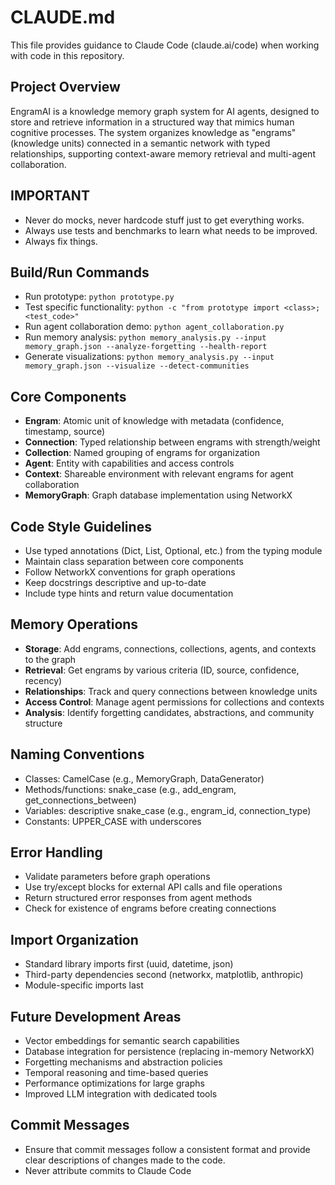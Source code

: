 # CLAUDE.md

This file provides guidance to Claude Code (claude.ai/code) when working with code in this repository.

## Project Overview
EngramAI is a knowledge memory graph system for AI agents, designed to store and retrieve information in a structured way that mimics human cognitive processes. The system organizes knowledge as "engrams" (knowledge units) connected in a semantic network with typed relationships, supporting context-aware memory retrieval and multi-agent collaboration.

## IMPORTANT
- Never do mocks, never hardcode stuff just to get everything works.
- Always use tests and benchmarks to learn what needs to be improved.
- Always fix things.

## Build/Run Commands
- Run prototype: `python prototype.py`
- Test specific functionality: `python -c "from prototype import <class>; <test_code>"`
- Run agent collaboration demo: `python agent_collaboration.py`
- Run memory analysis: `python memory_analysis.py --input memory_graph.json --analyze-forgetting --health-report`
- Generate visualizations: `python memory_analysis.py --input memory_graph.json --visualize --detect-communities`

## Core Components
- **Engram**: Atomic unit of knowledge with metadata (confidence, timestamp, source)
- **Connection**: Typed relationship between engrams with strength/weight
- **Collection**: Named grouping of engrams for organization
- **Agent**: Entity with capabilities and access controls
- **Context**: Shareable environment with relevant engrams for agent collaboration
- **MemoryGraph**: Graph database implementation using NetworkX

## Code Style Guidelines
- Use typed annotations (Dict, List, Optional, etc.) from the typing module
- Maintain class separation between core components
- Follow NetworkX conventions for graph operations
- Keep docstrings descriptive and up-to-date
- Include type hints and return value documentation

## Memory Operations
- **Storage**: Add engrams, connections, collections, agents, and contexts to the graph
- **Retrieval**: Get engrams by various criteria (ID, source, confidence, recency)
- **Relationships**: Track and query connections between knowledge units
- **Access Control**: Manage agent permissions for collections and contexts
- **Analysis**: Identify forgetting candidates, abstractions, and community structure

## Naming Conventions
- Classes: CamelCase (e.g., MemoryGraph, DataGenerator)
- Methods/functions: snake_case (e.g., add_engram, get_connections_between)
- Variables: descriptive snake_case (e.g., engram_id, connection_type)
- Constants: UPPER_CASE with underscores

## Error Handling
- Validate parameters before graph operations
- Use try/except blocks for external API calls and file operations
- Return structured error responses from agent methods
- Check for existence of engrams before creating connections

## Import Organization
- Standard library imports first (uuid, datetime, json)
- Third-party dependencies second (networkx, matplotlib, anthropic)
- Module-specific imports last

## Future Development Areas
- Vector embeddings for semantic search capabilities
- Database integration for persistence (replacing in-memory NetworkX)
- Forgetting mechanisms and abstraction policies
- Temporal reasoning and time-based queries
- Performance optimizations for large graphs
- Improved LLM integration with dedicated tools

## Commit Messages
- Ensure that commit messages follow a consistent format and provide clear descriptions of changes made to the code.
- Never attribute commits to Claude Code